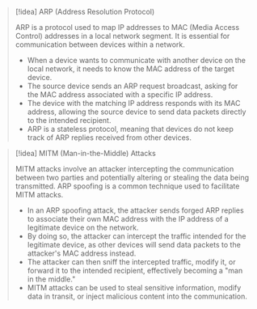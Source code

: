 
> [!idea] ARP (Address Resolution Protocol)
>
> ARP is a protocol used to map IP addresses to MAC (Media Access Control) addresses in a local network segment. It is essential for communication between devices within a network.
>
> - When a device wants to communicate with another device on the local network, it needs to know the MAC address of the target device.
> - The source device sends an ARP request broadcast, asking for the MAC address associated with a specific IP address.
> - The device with the matching IP address responds with its MAC address, allowing the source device to send data packets directly to the intended recipient.
> - ARP is a stateless protocol, meaning that devices do not keep track of ARP replies received from other devices.

> [!idea] MITM (Man-in-the-Middle) Attacks
>
> MITM attacks involve an attacker intercepting the communication between two parties and potentially altering or stealing the data being transmitted. ARP spoofing is a common technique used to facilitate MITM attacks.
>
> - In an ARP spoofing attack, the attacker sends forged ARP replies to associate their own MAC address with the IP address of a legitimate device on the network.
> - By doing so, the attacker can intercept the traffic intended for the legitimate device, as other devices will send data packets to the attacker's MAC address instead.
> - The attacker can then sniff the intercepted traffic, modify it, or forward it to the intended recipient, effectively becoming a "man in the middle."
> - MITM attacks can be used to steal sensitive information, modify data in transit, or inject malicious content into the communication.

